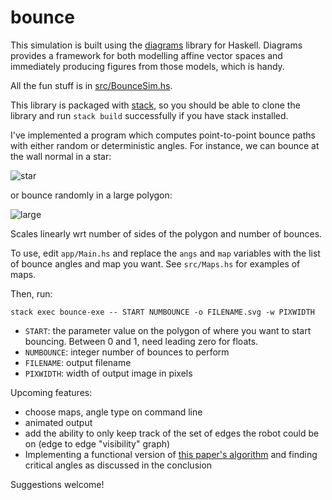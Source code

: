 # bounce

This simulation is built using the
[diagrams](http://projects.haskell.org/diagrams/) library for Haskell. Diagrams
provides a framework for both modelling affine vector spaces and immediately
producing figures from those models, which is handy.

All the fun stuff is in [src/BounceSim.hs](`src/BounceSim.hs`).

This library is packaged with
[stack](http://docs.haskellstack.org/en/stable/GUIDE/), so you should be able to
clone the library and run `stack build` successfully if you have stack
installed.

I've implemented a program which computes point-to-point bounce paths with
either random or deterministic angles. For instance, we can bounce at the wall
normal in a star:

![star](https://cdn.rawgit.com/alexandroid000/bounce/master/det_star.svg)

or bounce randomly in a large polygon:

![large](https://cdn.rawgit.com/alexandroid000/bounce/master/rand_bigpoly.svg)

Scales linearly wrt number of sides of the polygon and number of bounces.

To use, edit `app/Main.hs` and replace the `angs` and `map` variables with the
list of bounce angles and map you want. See `src/Maps.hs` for examples of
maps.

Then, run:

`stack exec bounce-exe -- START NUMBOUNCE -o FILENAME.svg -w PIXWIDTH`

-   `START`: the parameter value on the polygon of where you want to start
    bouncing. Between 0 and 1, need leading zero for floats.
-   `NUMBOUNCE`: integer number of bounces to perform
-   `FILENAME`: output filename
-   `PIXWIDTH`: width of output image in pixels

Upcoming features:

-   choose maps, angle type on command line
-   animated output
-   add the ability to only keep track of the set of edges the robot could be on
    (edge to edge "visibility" graph)
-   Implementing a functional version of [this paper's algorithm](http://msl.cs.uiuc.edu/~lericks4/papers/icra13bounce.pdf) and finding critical angles as discussed in the conclusion

Suggestions welcome!
